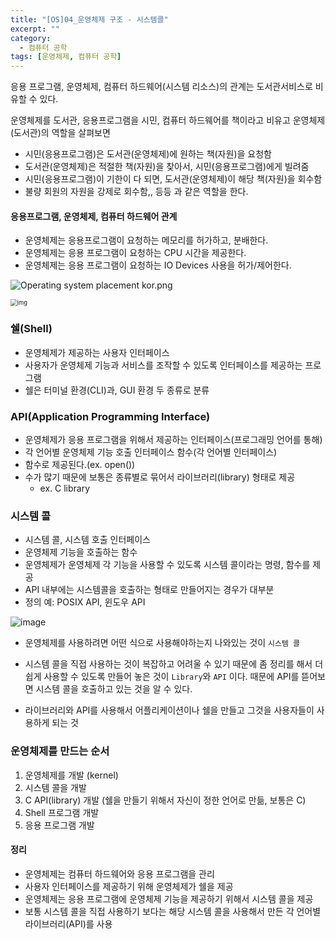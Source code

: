```yaml
---
title: "[OS]04_운영체제 구조 - 시스템콜"
excerpt: ""
category:
  - 컴퓨터 공학
tags: [운영체제, 컴퓨터 공학]
---
```


응용 프로그램, 운영체제, 컴퓨터 하드웨어(시스템 리소스)의 관계는 도서관서비스로 비유할 수 있다.

운영체제를 도서관, 응용프로그램을 시민, 컴퓨터 하드웨어를 책이라고 비유고 운영체제(도서관)의 역할을 살펴보면

- 시민(응용프로그램)은 도서관(운영체제)에 원하는 책(자원)을 요청함
- 도서관(운영체제)은 적절한 책(자원)을 찾아서, 시민(응용프로그램)에게 빌려줌
- 시민(응용프로그램)이 기한이 다 되면, 도서관(운영체제)이 해당 책(자원)을 회수함
- 불량 회원의 자원을 강제로 회수함,, 등등 과 같은 역할을 한다.



#### 응용프로그램, 운영체제, 컴퓨터 하드웨어 관계

- 운영체제는 응용프로그램이 요청하는 메모리를 허가하고, 분배한다.
- 운영체제는 응용 프로그램이 요청하는 CPU 시간을 제공한다.
- 운영체제는 응용 프로그램이 요청하는 IO Devices 사용을 허가/제어한다.

![Operating system placement kor.png](https://upload.wikimedia.org/wikipedia/commons/thumb/a/a3/Operating_system_placement_kor.png/180px-Operating_system_placement_kor.png)





<img src="https://media.vlpt.us/images/underlier12/post/2b8f5464-5db5-4291-b79b-d39f1910af31/image.png" alt="img" style="zoom:67%;" />

### 쉘(Shell)

- 운영체제가 제공하는 사용자 인터페이스
- 사용자가 운영체제 기능과 서비스를 조작할 수 있도록 인터페이스를 제공하는 프로그램
- 쉘은 터미널 환경(CLI)과, GUI 환경 두 종류로 분류



### API(Application Programming Interface)

- 운영체제가 응용 프로그램을 위해서 제공하는 인터페이스(프로그래밍 언어를 통해)
- 각 언어별 운영체제 기능 호출 인터페이스 함수(각 언어별 인터페이스)
- 함수로 제공된다.(ex. open())
- 수가 많기 때문에 보통은 종류별로 묶어서 라이브러리(library) 형태로 제공
  - ex. C library





### 시스템 콜

- 시스템 콜, 시스템 호출 인터페이스
- 운영체제 기능을 호출하는 함수
- 운영체제가 운영체제 각 기능을 사용할 수 있도록 시스템 콜이라는 명령, 함수를 제공
- API 내부에는 시스템콜을 호출하는 형태로 만들어지는 경우가 대부분
- 정의 예: POSIX API, 윈도우 API



![image](https://user-images.githubusercontent.com/53068706/114696308-78d6f100-9d57-11eb-8dde-f5b2b3bc931e.png)

- 운영체제를 사용하려면 어떤 식으로 사용해야하는지 나와있는 것이 `시스템 콜` 

- 시스템 콜을 직접 사용하는 것이 복잡하고 어려울 수 있기 때문에 좀 정리를 해서 더 쉽게 사용할 수 있도록 만들어 놓은 것이 `Library`와 `API` 이다. 때문에 API를 뜯어보면 시스템 콜을 호출하고 있는 것을 알 수 있다.

- 라이브러리와 API를 사용해서 어플리케이션이나 쉘을 만들고 그것을 사용자들이 사용하게 되는 것



### 운영체제를 만드는 순서

1. 운영체제를 개발 (kernel)
2. 시스템 콜을 개발
3. C API(library) 개발 (쉘을 만들기 위해서 자신이 정한 언어로 만듦, 보통은 C)
4. Shell 프로그램 개발
5. 응용 프로그램 개발





#### 정리

- 운영체제는 컴퓨터 하드웨어와 응용 프로그램을 관리
- 사용자 인터페이스를 제공하기 위해 운영체제가 쉘을 제공
- 운영체제는 응용 프로그램에 운영체제 기능을 제공하기 위해서 시스템 콜을 제공
- 보통 시스템 콜을 직접 사용하기 보다는 해당 시스템 콜을 사용해서 만든 각 언어별 라이브러리(API)를 사용